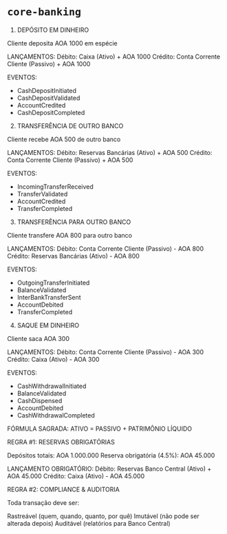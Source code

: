 # `core-banking`

1. DEPÓSITO EM DINHEIRO

Cliente deposita AOA 1000 em espécie

LANÇAMENTOS:
Débito:  Caixa (Ativo)                    + AOA 1000
Crédito: Conta Corrente Cliente (Passivo) + AOA 1000

EVENTOS:
- CashDepositInitiated
- CashDepositValidated  
- AccountCredited
- CashDepositCompleted


2. TRANSFERÊNCIA DE OUTRO BANCO

Cliente recebe AOA 500 de outro banco

LANÇAMENTOS:
Débito:  Reservas Bancárias (Ativo)       + AOA 500
Crédito: Conta Corrente Cliente (Passivo) + AOA 500

EVENTOS:
- IncomingTransferReceived
- TransferValidated
- AccountCredited
- TransferCompleted

3. TRANSFERÊNCIA PARA OUTRO BANCO

Cliente transfere AOA 800 para outro banco

LANÇAMENTOS:
Débito:  Conta Corrente Cliente (Passivo) - AOA 800
Crédito: Reservas Bancárias (Ativo)       - AOA 800

EVENTOS:
- OutgoingTransferInitiated
- BalanceValidated
- InterBankTransferSent
- AccountDebited
- TransferCompleted

4. SAQUE EM DINHEIRO

Cliente saca AOA 300

LANÇAMENTOS:
Débito:  Conta Corrente Cliente (Passivo) - AOA 300
Crédito: Caixa (Ativo)                    - AOA 300

EVENTOS:
- CashWithdrawalInitiated
- BalanceValidated
- CashDispensed
- AccountDebited
- CashWithdrawalCompleted


FÓRMULA SAGRADA: ATIVO = PASSIVO + PATRIMÔNIO LÍQUIDO


REGRA #1: RESERVAS OBRIGATÓRIAS

Depósitos totais: AOA 1.000.000
Reserva obrigatória (4.5%): AOA 45.000

LANÇAMENTO OBRIGATÓRIO:
Débito:  Reservas Banco Central (Ativo) + AOA 45.000
Crédito: Caixa (Ativo)                  - AOA 45.000


REGRA #2: COMPLIANCE & AUDITORIA

Toda transação deve ser:

Rastreável (quem, quando, quanto, por quê)
Imutável (não pode ser alterada depois)
Auditável (relatórios para Banco Central)
